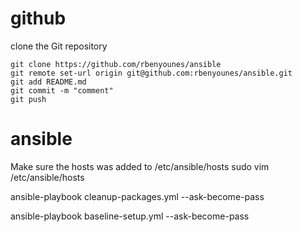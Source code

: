 # github

clone the Git repository
```
git clone https://github.com/rbenyounes/ansible
git remote set-url origin git@github.com:rbenyounes/ansible.git
git add README.md
git commit -m "comment"
git push
```

# ansible

Make sure the hosts was added to /etc/ansible/hosts
sudo vim /etc/ansible/hosts

ansible-playbook cleanup-packages.yml --ask-become-pass

ansible-playbook baseline-setup.yml --ask-become-pass
